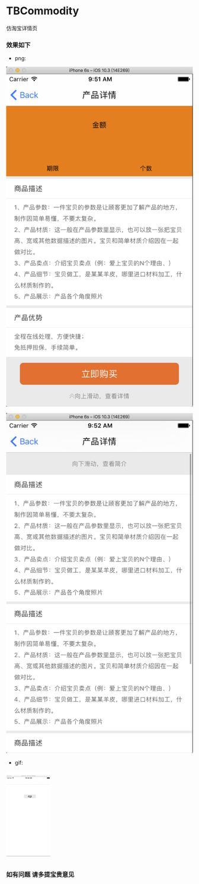 # TBCommodity
仿淘宝详情页

### 效果如下
- png:

![](https://github.com/liantao08/TBCommodity/blob/master/TBProductDetail/TBProductDetail/详情1.png)

![](https://github.com/liantao08/TBCommodity/blob/master/TBProductDetail/TBProductDetail/详情2.png)

- gif:

![](https://github.com/liantao08/TBCommodity/blob/master/TBProductDetail/TBProductDetail/淘宝.gif)

### 如有问题 请多提宝贵意见

